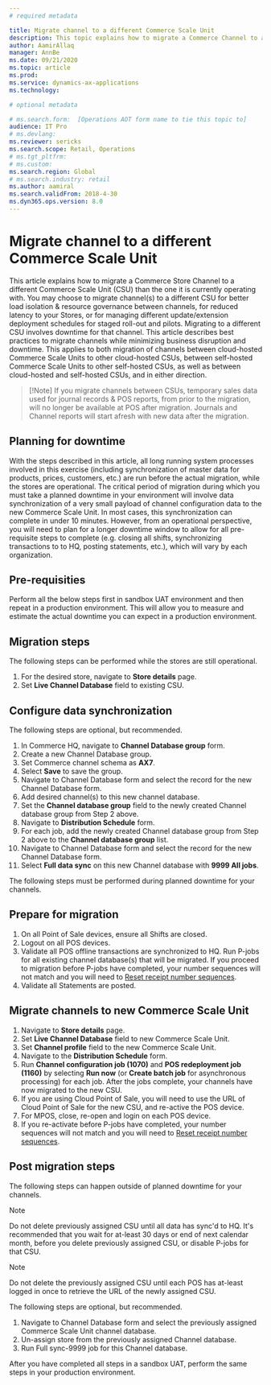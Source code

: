 ```yaml
---
# required metadata

title: Migrate channel to a different Commerce Scale Unit
description: This topic explains how to migrate a Commerce Channel to a different Commerce Scale Unit.
author: AamirAllaq
manager: AnnBe
ms.date: 09/21/2020
ms.topic: article
ms.prod:
ms.service: dynamics-ax-applications
ms.technology:

# optional metadata

# ms.search.form:  [Operations AOT form name to tie this topic to]
audience: IT Pro
# ms.devlang:
ms.reviewer: sericks
ms.search.scope: Retail, Operations
# ms.tgt_pltfrm:
# ms.custom: 
ms.search.region: Global
# ms.search.industry: retail
ms.author: aamiral
ms.search.validFrom: 2018-4-30
ms.dyn365.ops.version: 8.0
---
```


# Migrate channel to a different Commerce Scale Unit
This article explains how to migrate a Commerce Store Channel to a different Commerce Scale Unit (CSU) than the one it is currently operating with. You may choose to migrate channel(s) to a different CSU for better load isolation & resource governance between channels, for reduced latency to your Stores, or for managing different update/extension deployment schedules for staged roll-out and pilots. Migrating to a different CSU involves downtime for that channel. This article describes best practices to migrate channels while minimizing business disruption and downtime. This applies to both migration of channels between cloud-hosted Commerce Scale Units to other cloud-hosted CSUs, between self-hosted Commerce Scale Units to other self-hosted CSUs, as well as between cloud-hosted and self-hosted CSUs, and in either direction. 

>[!Note] If you migrate channels between CSUs, temporary sales data used for journal records & POS reports, from prior to the migration, will no longer be available at POS after migration. Journals and Channel reports will start afresh with new data after the migration.

## Planning for downtime
With the steps described in this article, all long running system processes involved in this exercise (including synchronization of master data for products, prices, customers, etc.) are run before the actual migration, while the stores are operational. The critical period of migration during which you must take a planned downtime in your environment will involve data synchronization of a very small payload of channel configuration data to the new Commerce Scale Unit. In most cases, this synchronization can complete in under 10 minutes. However, from an operational perspective, you will need to plan for a longer downtime window to allow for all pre-requisite steps to complete (e.g. closing all shifts, synchronizing transactions to to HQ, posting statements, etc.), which will vary by each organization.

## Pre-requisities
Perform all the below steps first in sandbox UAT environment and then repeat in a production environment. This will allow you to measure and estimate the actual downtime you can expect in a production environment. 

## Migration steps

The following steps can be performed while the stores are still operational.

1. For the desired store, navigate to **Store details** page.
2. Set **Live Channel Database** field to existing CSU.

## Configure data synchronization

The following steps are optional, but recommended.

1. In Commerce HQ, navigate to **Channel Database group** form.
2. Create a new Channel Database group.
3. Set Commerce channel schema as **AX7**.
4. Select **Save** to save the group.
5. Navigate to Channel Database form and select the record for the new Channel Database form.
6. Add desired channel(s) to this new channel database.
7. Set the **Channel database group** field to the newly created Channel database group from Step 2 above.
8. Navigate to **Distribution Schedule** form.
9. For each job, add the newly created Channel database group from Step 2 above to the **Channel database group** list. 
10. Navigate to Channel Database form and select the record for the new Channel Database form.
11. Select **Full data sync** on this new Channel database with **9999 All jobs**.

The following steps must be performed during planned downtime for your channels.

## Prepare for migration

1. On all Point of Sale devices, ensure all Shifts are closed.
2. Logout on all POS devices.
3. Validate all POS offline transactions are synchronized to HQ. Run P-jobs for all existing channel database(s) that will be migrated. If you proceed to migration before P-jobs have completed, your number sequences will not match and you will need to [Reset receipt number sequences](https://docs.microsoft.com/en-us/dynamics365/commerce/reset_receipt_number_sequence).
4. Validate all Statements are posted.

## Migrate channels to new Commerce Scale Unit

1. Navigate to **Store details** page.
2. Set **Live Channel Database** field to new Commerce Scale Unit.
3. Set **Channel profile** field to the new Commerce Scale Unit.
4. Navigate to the **Distribution Schedule** form.
5. Run **Channel configuration job (1070)** and **POS redeployment job (1160)** by selecting **Run now** (or **Create batch job** for asynchronous processing) for each job. After the jobs complete, your channels have now migrated to the new CSU. 
6. If you are using Cloud Point of Sale, you will need to use the URL of Cloud Point of Sale for the new CSU, and re-active the POS device. 
7. For MPOS, close, re-open and login on each POS device.
8. If you re-activate before P-jobs have completed, your number sequences will not match and you will need to [Reset receipt number sequences](https://docs.microsoft.com/en-us/dynamics365/commerce/reset_receipt_number_sequence).

## Post migration steps

The following steps can happen outside of planned downtime for your channels.

> [!Note]
> Do not delete previously assigned CSU until all data has sync'd to HQ. It's recommended that you wait for at-least 30 days or end of next calendar month, before you delete previously assigned CSU, or disable P-jobs for that CSU.

> [!Note]
> Do not delete the previously assigned CSU until each POS has at-least logged in once to retrieve the URL of the newly assigned CSU.

The following steps are optional, but recommended.

1. Navigate to Channel Database form and select the previously assigned Commerce Scale Unit channel database.
2. Un-assign store from the previously assigned Channel database.
3. Run Full sync-9999 job for this Channel database.

After you have completed all steps in a sandbox UAT, perform the same steps in your production environment. 
